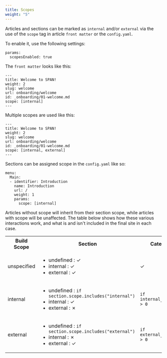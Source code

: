 ```yaml
---
title: Scopes
weight: "5"
---
```


Articles and sections can be marked as `internal` and/or `external` via the use of the `scope` tag in article `front matter` or the `config.yaml`.


To enable it, use the following settings:

```
params:
  scopesEnabled: true
```

The `front matter` looks like this:
```
---
title: Welcome to SPAN!
weight: 2
slug: welcome
url: onboarding/welcome
id: _onboarding/01-welcome.md
scope: [internal]
---
```

Multiple scopes are used like this:

```
---
title: Welcome to SPAN!
weight: 2
slug: welcome
url: onboarding/welcome
id: _onboarding/01-welcome.md
scope: [internal, external]
---
```

Sections can be assigned scope in the `config.yaml` like so:

```
menu:
  Main:
  - identifier: Introduction
    name: Introduction
    url: /
    weight: 1
    params:
      scope: [internal]
```

Articles without scope will inherit from their section scope, while articles with scope will be unaffected.
The table below shows how these various interactions work, and what is and isn't included in the final site in each case.

<table>
<tr>
    <th>Build Scope</th>
    <th>Section</th>
    <th>Category</th>
    <th>Article</th>
</tr>
<tr>
    <td>unspecified</td>
    <td>
        <ul>
            <li>undefined : ✓</li>
            <li>internal : ✓</li>
            <li>external : ✓</li>
        </ul>
    </td>
    <td>✓</td>
    <td>✓</td>
</tr>
<tr>
    <td>internal</td>
    <td>
        <ul>
            <li>undefined : <code>if section.scope.includes("internal")</code></li>
            <li>internal : ✓</li>
            <li>external : ✗</li>
        </ul>
    </td>
    <td><code>if internal_articles > 0</code></td>
    <td>
        <ul>
            <li>undefined : <code>if section.scope.includes("internal")</code></li>
            <li>internal : ✓</li>
            <li>external : ✗</li>
        </ul>
    </td>
</tr>
<tr>
    <td>external</td>
    <td>
        <ul>
            <li>undefined : <code>if section.scope.includes("external")</code></li>
            <li>internal : ✗</li>
            <li>external : ✓</li>
        </ul>
    </td>
    <td><code>if external_articles > 0</code></td>
    <td>
        <ul>
            <li>undefined : <code>if section.scope.includes("external")</code></li>
            <li>internal : ✓</li>
            <li>external : ✗</li>
        </ul>
    </td>
</tr>
</table>